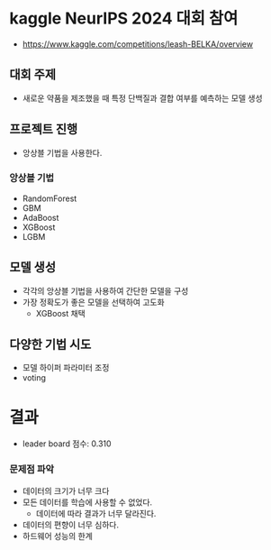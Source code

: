 # kaggle NeurIPS 2024 대회 참여
- https://www.kaggle.com/competitions/leash-BELKA/overview

## 대회 주제
- 새로운 약품을 제조했을 때 특정 단백질과 결합 여부를 예측하는 모델 생성

## 프로젝트 진행
- 앙상블 기법을 사용한다.
### 앙상블 기법
- RandomForest
- GBM
- AdaBoost
- XGBoost
- LGBM

## 모델 생성
- 각각의 앙상블 기법을 사용하여 간단한 모델을 구성
- 가장 정확도가 좋은 모델을 선택하여 고도화
    - XGBoost 채택

## 다양한 기법 시도
- 모델 하이퍼 파라미터 조정
- voting

# 결과
- leader board 점수: 0.310
### 문제점 파악
- 데이터의 크기가 너무 크다
- 모든 데이터를 학습에 사용할 수 없었다.
    - 데이터에 따라 결과가 너무 달라진다.
- 데이터의 편향이 너무 심하다.
- 하드웨어 성능의 한계